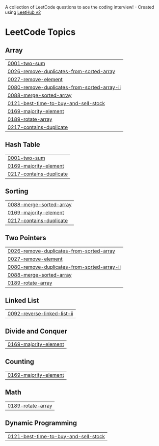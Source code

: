 A collection of LeetCode questions to ace the coding interview! - Created using [LeetHub v2](https://github.com/arunbhardwaj/LeetHub-2.0)
<!---LeetCode Topics Start-->
# LeetCode Topics
## Array
|  |
| ------- |
| [0001-two-sum](https://github.com/daviddzwu/LeetCode/tree/master/0001-two-sum) |
| [0026-remove-duplicates-from-sorted-array](https://github.com/daviddzwu/LeetCode/tree/master/0026-remove-duplicates-from-sorted-array) |
| [0027-remove-element](https://github.com/daviddzwu/LeetCode/tree/master/0027-remove-element) |
| [0080-remove-duplicates-from-sorted-array-ii](https://github.com/daviddzwu/LeetCode/tree/master/0080-remove-duplicates-from-sorted-array-ii) |
| [0088-merge-sorted-array](https://github.com/daviddzwu/LeetCode/tree/master/0088-merge-sorted-array) |
| [0121-best-time-to-buy-and-sell-stock](https://github.com/daviddzwu/LeetCode/tree/master/0121-best-time-to-buy-and-sell-stock) |
| [0169-majority-element](https://github.com/daviddzwu/LeetCode/tree/master/0169-majority-element) |
| [0189-rotate-array](https://github.com/daviddzwu/LeetCode/tree/master/0189-rotate-array) |
| [0217-contains-duplicate](https://github.com/daviddzwu/LeetCode/tree/master/0217-contains-duplicate) |
## Hash Table
|  |
| ------- |
| [0001-two-sum](https://github.com/daviddzwu/LeetCode/tree/master/0001-two-sum) |
| [0169-majority-element](https://github.com/daviddzwu/LeetCode/tree/master/0169-majority-element) |
| [0217-contains-duplicate](https://github.com/daviddzwu/LeetCode/tree/master/0217-contains-duplicate) |
## Sorting
|  |
| ------- |
| [0088-merge-sorted-array](https://github.com/daviddzwu/LeetCode/tree/master/0088-merge-sorted-array) |
| [0169-majority-element](https://github.com/daviddzwu/LeetCode/tree/master/0169-majority-element) |
| [0217-contains-duplicate](https://github.com/daviddzwu/LeetCode/tree/master/0217-contains-duplicate) |
## Two Pointers
|  |
| ------- |
| [0026-remove-duplicates-from-sorted-array](https://github.com/daviddzwu/LeetCode/tree/master/0026-remove-duplicates-from-sorted-array) |
| [0027-remove-element](https://github.com/daviddzwu/LeetCode/tree/master/0027-remove-element) |
| [0080-remove-duplicates-from-sorted-array-ii](https://github.com/daviddzwu/LeetCode/tree/master/0080-remove-duplicates-from-sorted-array-ii) |
| [0088-merge-sorted-array](https://github.com/daviddzwu/LeetCode/tree/master/0088-merge-sorted-array) |
| [0189-rotate-array](https://github.com/daviddzwu/LeetCode/tree/master/0189-rotate-array) |
## Linked List
|  |
| ------- |
| [0092-reverse-linked-list-ii](https://github.com/daviddzwu/LeetCode/tree/master/0092-reverse-linked-list-ii) |
## Divide and Conquer
|  |
| ------- |
| [0169-majority-element](https://github.com/daviddzwu/LeetCode/tree/master/0169-majority-element) |
## Counting
|  |
| ------- |
| [0169-majority-element](https://github.com/daviddzwu/LeetCode/tree/master/0169-majority-element) |
## Math
|  |
| ------- |
| [0189-rotate-array](https://github.com/daviddzwu/LeetCode/tree/master/0189-rotate-array) |
## Dynamic Programming
|  |
| ------- |
| [0121-best-time-to-buy-and-sell-stock](https://github.com/daviddzwu/LeetCode/tree/master/0121-best-time-to-buy-and-sell-stock) |
<!---LeetCode Topics End-->